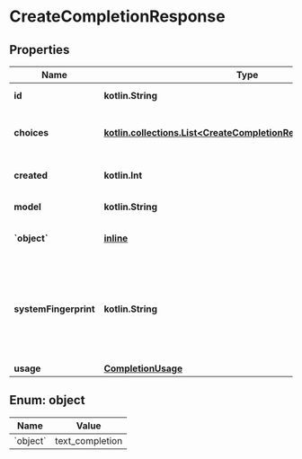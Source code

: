 
# CreateCompletionResponse

## Properties
Name | Type | Description | Notes
------------ | ------------- | ------------- | -------------
**id** | **kotlin.String** | A unique identifier for the completion. | 
**choices** | [**kotlin.collections.List&lt;CreateCompletionResponseChoicesInner&gt;**](CreateCompletionResponseChoicesInner.md) | The list of completion choices the model generated for the input prompt. | 
**created** | **kotlin.Int** | The Unix timestamp (in seconds) of when the completion was created. | 
**model** | **kotlin.String** | The model used for completion. | 
**&#x60;object&#x60;** | [**inline**](#&#x60;Object&#x60;) | The object type, which is always \&quot;text_completion\&quot; | 
**systemFingerprint** | **kotlin.String** | This fingerprint represents the backend configuration that the model runs with.  Can be used in conjunction with the &#x60;seed&#x60; request parameter to understand when backend changes have been made that might impact determinism.  |  [optional]
**usage** | [**CompletionUsage**](CompletionUsage.md) |  |  [optional]


<a id="`Object`"></a>
## Enum: object
Name | Value
---- | -----
&#x60;object&#x60; | text_completion



